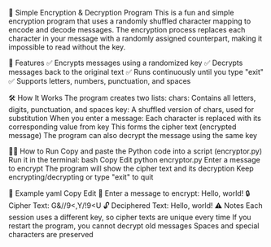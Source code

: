 🔐 Simple Encryption & Decryption Program
This is a fun and simple encryption program that uses a randomly shuffled character mapping to encode and decode messages. The encryption process replaces each character in your message with a randomly assigned counterpart, making it impossible to read without the key.

🚀 Features
✅ Encrypts messages using a randomized key
✅ Decrypts messages back to the original text
✅ Runs continuously until you type "exit"
✅ Supports letters, numbers, punctuation, and spaces

🛠 How It Works
The program creates two lists:
chars: Contains all letters, digits, punctuation, and spaces
key: A shuffled version of chars, used for substitution
When you enter a message:
Each character is replaced with its corresponding value from key
This forms the cipher text (encrypted message)
The program can also decrypt the message using the same key

🏃‍♂️ How to Run
Copy and paste the Python code into a script (encryptor.py)
Run it in the terminal:
bash
Copy
Edit
python encryptor.py
Enter a message to encrypt
The program will show the cipher text and its decryption
Keep encrypting/decrypting or type "exit" to quit

🔄 Example
yaml
Copy
Edit
🔐 Enter a message to encrypt: Hello, world!
🔒 Cipher Text: G&//9<,Y/!9<U
🔓 Deciphered Text: Hello, world!
⚠️ Notes
Each session uses a different key, so cipher texts are unique every time
If you restart the program, you cannot decrypt old messages
Spaces and special characters are preserved
